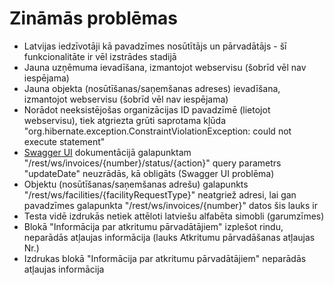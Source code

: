 # Zināmās problēmas

* Latvijas iedzīvotāji kā pavadzīmes nosūtītājs un pārvadātājs - šī funkcionalitāte ir vēl izstrādes stadijā
* Jauna uzņēmuma ievadīšana, izmantojot webservisu (šobrīd vēl nav iespējama)
* Jauna objekta (nosūtīšanas/saņemšanas adreses) ievadīšana, izmantojot webservisu (šobrīd vēl nav iespējama)
* Norādot neeksistējošas organizācijas ID pavadzīmē (lietojot webservisu), tiek atgriezta grūti saprotama kļūda "org.hibernate.exception.ConstraintViolationException: could not execute statement"
* [Swagger UI](https://services.proofit.lv/APUS/swagger-ui.html#/ws-invoice-controller) dokumentācijā galapunktam "/rest/ws/invoices/{number}/status/{action}" query parametrs "updateDate" neuzrādās, kā obligāts (Swagger UI problēma)
* Objektu (nosūtīšanas/saņemšanas adrešu) galapunkts "/rest/ws/facilities/{facilityRequestType}" neatgriež adresi, lai gan pavadzīmes galapunkta "/rest/ws/invoices/{number}" datos šis lauks ir
* Testa vidē izdrukās netiek attēloti latviešu alfabēta simobli (garumzīmes)
* Blokā "Informācija par atkritumu pārvadātājiem" izplešot rindu, neparādās atļaujas informācija (lauks Atkritumu pārvadāšanas atļaujas Nr.)
* Izdrukas blokā "Informācija par atkritumu pārvadātājiem" neparādās atļaujas informācija

